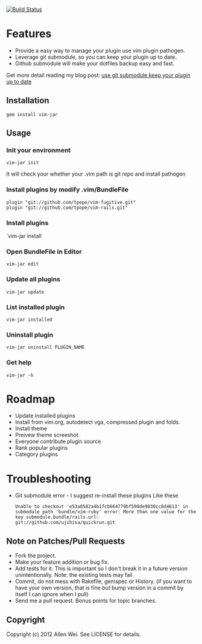 [![Build Status](https://secure.travis-ci.org/allenwei/vim-jar.png)](http://travis-ci.org/allenwei/vim-jar)

Features
=============

* Provide a easy way to manage your plugin use vim plugin pathogen.
* Leverage git submodule, so you can keep your plugin up to date.
* Github submodule will make your dotfiles backup easy and fast.

Get more detail reading my blog post: [use git submodule keep your plugin up to date](http://www.allenwei.cn/tips-using-git-submodule-keep-your-plugin-up-to-date)

Installation
-----------

  `gem install vim-jar`

Usage
-----

### Init your environment

  `vim-jar init` 

It will check your whether your .vim path is git repo and install pathogen

### Install plugins by modify .vim/BundleFile

    plugin "git://github.com/tpope/vim-fugitive.git"
    plugin "git://github.com/tpope/vim-rails.git"

### Install plugins 

  `vim-jar install

### Open BundleFile in Editor 
  
  `vim-jar edit`

### Update all plugins

  `vim-jar update`

### List installed plugin

  `vim-jar installed`

### Uninstall plugin  

  `vim-jar uninstall PLUGIN_NAME`

### Get help 

  `vim-jar -h`

Roadmap 
=============

* Update installed plugins 
* Install from vim.org, autodetect vga, compressed plugin and folds.
* Install theme 
* Preivew theme screeshot
* Everyone contribute plugin source 
* Rank popular plugins  
* Category plugins

Troubleshooting
=============
* Git submodule error - I suggest re-install these plugins
  Like these 

  `Unable to checkout 'e53a8582a4b1fcb664779bf598de9830cc8d4613' in submodule path 'bundle/vim-ruby'
   error: More than one value for the key submodule.bundle/rails.url: git://github.com/ujihisa/quickrun.git
  `

## Note on Patches/Pull Requests
 
* Fork the project.
* Make your feature addition or bug fix.
* Add tests for it. This is important so I don't break it in a
  future version unintentionally.  Note: the existing tests may fail
* Commit, do not mess with Rakefile, gemspec or History.
  (if you want to have your own version, that is fine but bump version in a commit by itself I can ignore when I pull)
* Send me a pull request. Bonus points for topic branches.

## Copyright

Copyright (c) 2012 Allen Wei. See LICENSE for details.
